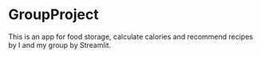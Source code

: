 # GroupProject
This is an app for food storage, calculate calories and recommend recipes by I and my group by Streamlit.
